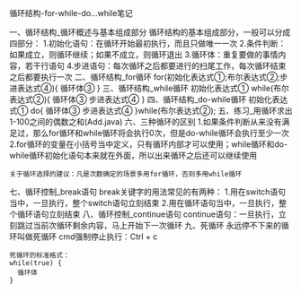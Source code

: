 循环结构-for-while-do...while笔记



一、循环结构_循环概述与基本组成部分
    循环结构的基本组成部分，一般可以分成四部分：
    1.初始化语句：在循环开始最初执行，而且只做唯一一次
    2.条件判断：如果成立，则循环继续；如果不成立，则循环退出
    3.循环体：重复要做的事情内容，若干行语句
    4.步进语句：每次循环之后都要进行的扫尾工作，每次循环结束之后都要执行一次
二、循环结构_for循环
    for(初始化表达式①;布尔表达式②;步进表达式④){
      循环体③
    }
三、循环结构_while循环
    初始化表达式①
    while(布尔表达式②){
      循环体③
      步进表达式④
    }
四、循环结构_do-while循环
    初始化表达式①
    do{
      循环体③
      步进表达式④
    }while(布尔表达式②);
五、练习_用循环求出1-100之间的偶数之和(Add.java)
六、三种循环的区别
    1.如果条件判断从来没有满足过，那么for循环和while循环将会执行0次，但是do-while循环会执行至少一次
    2.for循环的变量在小括号当中定义，只有循环内部才可以使用；while循环和do-while循环初始化语句本来就在外面，所以出来循环之后还可以继续使用

    关于循环选择的建议：凡是次数确定的场景多用for循环，否则多用while循环
七、循环控制_break语句
    break关键字的用法常见的有两种：
    1.用在switch语句当中，一旦执行，整个switch语句立刻结束
    2.用在循环语句当中，一旦执行，整个循环语句立刻结束
八、循环控制_continue语句
    continue语句：一旦执行，立刻跳过当前次循环剩余内容，马上开始下一次循环
九、死循环
    永远停不下来的循环叫做死循环
    cmd强制停止执行：Ctrl + c

    死循环的标准格式：
    while(true) {
      循环体
    }